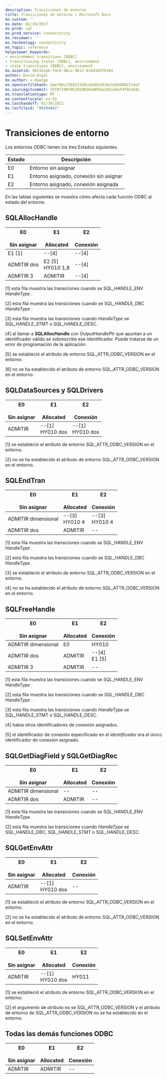 ```yaml
---
description: Transiciones de entorno
title: Transiciones de entorno | Microsoft Docs
ms.custom: ''
ms.date: 01/19/2017
ms.prod: sql
ms.prod_service: connectivity
ms.reviewer: ''
ms.technology: connectivity
ms.topic: reference
helpviewer_keywords:
- environment transitions [ODBC]
- transitioning states [ODBC], environment
- state transitions [ODBC], environment
ms.assetid: 9d11b1ab-f4c8-48ca-9812-8c04303f939d
author: David-Engel
ms.author: v-daenge
ms.openlocfilehash: daef0bc276831358cd3d82dd10a1dd44082214af
ms.sourcegitcommit: 33f0f190f962059826e002be165a2bef4f9e350c
ms.translationtype: MT
ms.contentlocale: es-ES
ms.lasthandoff: 01/30/2021
ms.locfileid: "99194842"
---
```

# <a name="environment-transitions"></a>Transiciones de entorno
Los entornos ODBC tienen los tres Estados siguientes.  
  
|Estado|Descripción|  
|-----------|-----------------|  
|E0|Entorno sin asignar|  
|E1|Entorno asignado, conexión sin asignar|  
|E2|Entorno asignado, conexión asignada|  
  
 En las tablas siguientes se muestra cómo afecta cada función ODBC al estado del entorno.  
  
## <a name="sqlallochandle"></a>SQLAllocHandle  
  
|E0<br /><br /> Sin asignar|E1<br /><br /> Allocated|E2<br /><br /> Conexión|  
|------------------------|----------------------|-----------------------|  
|E1 [1]|--[4]|--[4]|  
|ADMITIR dos|E2 [5]<br />HY010 1,8|--[4]|  
|ADMITIR 3|ADMITIR|--[4]|  
  
 [1] esta fila muestra las transiciones cuando se SQL_HANDLE_ENV *HandleType* .  
  
 [2] esta fila muestra las transiciones cuando se SQL_HANDLE_DBC *HandleType* .  
  
 [3] esta fila muestra las transiciones cuando *HandleType* se SQL_HANDLE_STMT o SQL_HANDLE_DESC.  
  
 [4] al llamar a **SQLAllocHandle** con *OutputHandlePtr* que apuntan a un identificador válido se sobrescribe ese identificador. Puede tratarse de un error de programación de la aplicación.  
  
 [5] se estableció el atributo de entorno SQL_ATTR_ODBC_VERSION en el entorno.  
  
 [6] no se ha establecido el atributo de entorno SQL_ATTR_ODBC_VERSION en el entorno.  
  
## <a name="sqldatasources-and-sqldrivers"></a>SQLDataSources y SQLDrivers  
  
|E0<br /><br /> Sin asignar|E1<br /><br /> Allocated|E2<br /><br /> Conexión|  
|------------------------|----------------------|-----------------------|  
|ADMITIR|--[1]<br />HY010 dos|--[1]<br />HY010 dos|  
  
 [1] se estableció el atributo de entorno SQL_ATTR_ODBC_VERSION en el entorno.  
  
 [2] no se ha establecido el atributo de entorno SQL_ATTR_ODBC_VERSION en el entorno.  
  
## <a name="sqlendtran"></a>SQLEndTran  
  
|E0<br /><br /> Sin asignar|E1<br /><br /> Allocated|E2<br /><br /> Conexión|  
|------------------------|----------------------|-----------------------|  
|ADMITIR dimensional|--[3]<br />HY010 4|--[3]<br />HY010 4|  
|ADMITIR dos|ADMITIR|--|  
  
 [1] esta fila muestra las transiciones cuando se SQL_HANDLE_ENV *HandleType* .  
  
 [2] esta fila muestra las transiciones cuando se SQL_HANDLE_DBC *HandleType* .  
  
 [3] se estableció el atributo de entorno SQL_ATTR_ODBC_VERSION en el entorno.  
  
 [4] no se ha establecido el atributo de entorno SQL_ATTR_ODBC_VERSION en el entorno.  
  
## <a name="sqlfreehandle"></a>SQLFreeHandle  
  
|E0<br /><br /> Sin asignar|E1<br /><br /> Allocated|E2<br /><br /> Conexión|  
|------------------------|----------------------|-----------------------|  
|ADMITIR dimensional|E0|HY010|  
|ADMITIR dos|ADMITIR|--[4]<br />E1 [5]|  
|ADMITIR 3|ADMITIR|--|  
  
 [1] esta fila muestra las transiciones cuando se SQL_HANDLE_ENV *HandleType* .  
  
 [2] esta fila muestra las transiciones cuando se SQL_HANDLE_DBC *HandleType* .  
  
 [3] esta fila muestra las transiciones cuando *HandleType* se SQL_HANDLE_STMT o SQL_HANDLE_DESC.  
  
 [4] había otros identificadores de conexión asignados.  
  
 [5] el identificador de conexión especificado en el *identificador* era el único identificador de conexión asignado.  
  
## <a name="sqlgetdiagfield-and-sqlgetdiagrec"></a>SQLGetDiagField y SQLGetDiagRec  
  
|E0<br /><br /> Sin asignar|E1<br /><br /> Allocated|E2<br /><br /> Conexión|  
|------------------------|----------------------|-----------------------|  
|ADMITIR dimensional|--|--|  
|ADMITIR dos|ADMITIR|--|  
  
 [1] esta fila muestra las transiciones cuando se SQL_HANDLE_ENV *HandleType* .  
  
 [2] esta fila muestra las transiciones cuando *HandleType* se SQL_HANDLE_DBC, SQL_HANDLE_STMT o SQL_HANDLE_DESC.  
  
## <a name="sqlgetenvattr"></a>SQLGetEnvAttr  
  
|E0<br /><br /> Sin asignar|E1<br /><br /> Allocated|E2<br /><br /> Conexión|  
|------------------------|----------------------|-----------------------|  
|ADMITIR|--[1]<br />HY010 dos|--|  
  
 [1] se estableció el atributo de entorno SQL_ATTR_ODBC_VERSION en el entorno.  
  
 [2] no se ha establecido el atributo de entorno SQL_ATTR_ODBC_VERSION en el entorno.  
  
## <a name="sqlsetenvattr"></a>SQLSetEnvAttr  
  
|E0<br /><br /> Sin asignar|E1<br /><br /> Allocated|E2<br /><br /> Conexión|  
|------------------------|----------------------|-----------------------|  
|ADMITIR|--[1]<br />HY010 dos|HY011|  
  
 [1] se estableció el atributo de entorno SQL_ATTR_ODBC_VERSION en el entorno.  
  
 [2] el argumento de *atributo* no se SQL_ATTR_ODBC_VERSION y el atributo de entorno de SQL_ATTR_ODBC_VERSION no se ha establecido en el entorno.  
  
## <a name="all-other-odbc-functions"></a>Todas las demás funciones ODBC  
  
|E0<br /><br /> Sin asignar|E1<br /><br /> Allocated|E2<br /><br /> Conexión|  
|------------------------|----------------------|-----------------------|  
|ADMITIR|ADMITIR|--|
